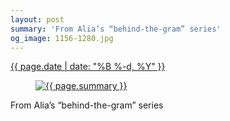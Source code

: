 ```yaml
---
layout: post
summary: 'From Alia’s “behind-the-gram” series'
og_image: 1156-1280.jpg
---
```


<div class="post">
 <time>
  <a href="/1156">
   {{ page.date | date: "%B %-d, %Y" }}
  </a>
 </time>
 <a href="/1156">
  <figure data-taken="5/17/2020">
   <img alt="{{ page.summary }}" sizes="(min-width: 700px) 50vw, calc(100vw - 2rem)" src="{{ site.assets_url }}/1156-640.jpg" srcset="{{ site.assets_url }}/1156-320.jpg 320w, {{ site.assets_url }}/1156-640.jpg 640w, {{ site.assets_url }}/1156-960.jpg 960w, {{ site.assets_url }}/1156-1280.jpg 1280w"/>
  </figure>
 </a>
 <span>
  From Alia’s “behind-the-gram” series
 </span>
</div>
